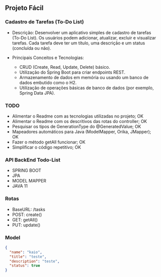 ## Projeto Fácil

### Cadastro de Tarefas (To-Do List)

- Descrição:
  Desenvolver um aplicativo simples de cadastro de tarefas (To-Do List). Os usuários podem adicionar, atualizar, excluir e visualizar tarefas. Cada tarefa deve ter um título, uma descrição e um status (concluída ou não).

- Principais Conceitos e Tecnologias:
    - CRUD (Create, Read, Update, Delete) básico.
    - Utilização do Spring Boot para criar endpoints REST.
    - Armazenamento de dados em memória ou usando um banco de dados embutido como o H2.
    - Utilização de operações básicas de banco de dados (por exemplo, Spring Data JPA).


### TODO

- Alimentar o Readme com as tecnologias utilizadas no projeto; OK
- Alimentar o Readme com os descritivos das rotas do controller; OK
- Pesquisar os tipos de GenerationType do @GeneratedValue; OK
- Mapeadores automáticos para Java (ModelMapper, Orika, JMapper); OK
- Fazer o método getAll funcionar; OK
- Simplificar o código repetitivo; OK

### API BackEnd Todo-List
- SPRING BOOT
- JPA 
- MODEL MAPPER
- JAVA 11

### Rotas
- BaseURL: /tasks
- POST: create()
- GET: getAll()
- PUT: update()

### Model
```json
{
  "name": "kaio",
  "title": "teste",
  "description": "teste",
  "status": true
}
```

